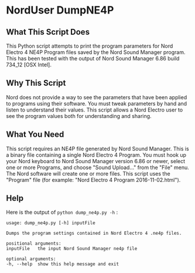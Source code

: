 # NordUser DumpNE4P

## What This Script Does
This Python script attempts to print the program parameters for
Nord Electro 4 NE4P Program files saved by the Nord Sound Manager program.
This has been tested with the output of Nord Sound Manager 6.86 build 734_12 [OSX Intel].

## Why This Script
Nord does not provide a way to see the parameters that have been applied to programs
using their software. You must tweak parameters by hand and listen to understand their values.
This script allows a Nord Electro user to see the program values both for understanding and sharing.

## What You Need

This script requires an NE4P file generated by Nord Sound Manager. 
This is a binary file containing a single Nord Electro 4 Program.
You must hook up your Nord keyboard to Nord Sound Manager version 6.86 or newer,
select one or more Programs, and choose "Sound Upload…" from the "File" menu.
The Nord software will create one or more files. This script uses the "Program" file
(for example: "Nord Electro 4 Program 2016-11-02.html"). 

## Help
Here is the output of `python dump_ne4p.py -h` :
```
usage: dump_ne4p.py [-h] inputFile

Dumps the program settings contained in Nord Electro 4 .ne4p files.

positional arguments:
inputFile   the input Nord Sound Manager ne4p file

optional arguments:
-h, --help  show this help message and exit  
```
